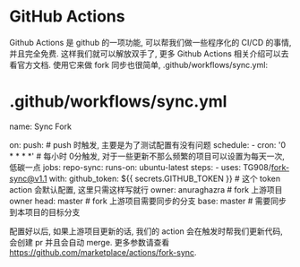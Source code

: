 # GitHub Actions
Github Actions 是 github 的一项功能, 可以帮我们做一些程序化的 CI/CD 的事情, 并且完全免费. 这样我们就可以解放双手了, 更多 Github Actions 相关介绍可以去看官方文档.
使用它来做 fork 同步也很简单,  .github/workflows/sync.yml:
# .github/workflows/sync.yml
name: Sync Fork

on:
  push: # push 时触发, 主要是为了测试配置有没有问题
  schedule:
    - cron: '0 * * * *' # 每小时 0分触发, 对于一些更新不那么频繁的项目可以设置为每天一次, 低碳一点
jobs:
  repo-sync:
    runs-on: ubuntu-latest
    steps:
      - uses: TG908/fork-sync@v1.1
        with:
          github_token: ${{ secrets.GITHUB_TOKEN }} # 这个 token action 会默认配置, 这里只需这样写就行
          owner: anuraghazra # fork 上游项目 owner
          head: master # fork 上游项目需要同步的分支
          base: master # 需要同步到本项目的目标分支
          
 配置好以后, 如果上游项目更新的话, 我们的 action 会在触发时帮我们更新代码, 会创建 pr 并且会自动 merge. 更多参数请查看 https://github.com/marketplace/actions/fork-sync.

